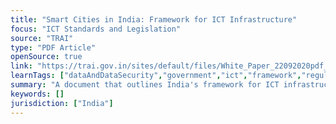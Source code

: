 ```yaml
---
title: "Smart Cities in India: Framework for ICT Infrastructure"
focus: "ICT Standards and Legislation"
source: "TRAI"
type: "PDF Article"
openSource: true
link: "https://trai.gov.in/sites/default/files/White_Paper_22092020pdf_0.pdf"
learnTags: ["dataAndDataSecurity","government","ict","framework","regulation"]
summary: "A document that outlines India's framework for ICT infrastructure."
keywords: []
jurisdiction: ["India"]
---
```

